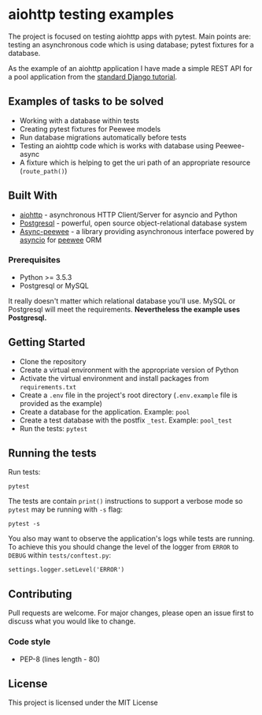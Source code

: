 # aiohttp testing examples

The project is focused on testing aiohttp apps with pytest. Main points are: testing an asynchronous code which 
is using database; pytest fixtures for a database. 

As the example of an aiohttp application I have made a simple REST API for a pool application from the [standard Django tutorial](https://docs.djangoproject.com/en/2.0/intro/tutorial01/).

## Examples of tasks to be solved

* Working with a database within tests
* Creating pytest fixtures for Peewee models
* Run database migrations automatically before tests 
* Testing an aiohttp code which is works with database using Peewee-async
* A fixture which is helping to get the uri path of an appropriate resource (`route_path()`)

## Built With

* [aiohttp](https://aiohttp.readthedocs.io/) - asynchronous HTTP Client/Server for asyncio and Python
* [Postgresql](https://www.postgresql.org/docs/manuals/) - powerful, open source object-relational database system
* [Async-peewee](https://peewee-async.readthedocs.io/en/latest/) - a library providing asynchronous interface powered by [asyncio](https://docs.python.org/3/library/asyncio.html) for [peewee](https://github.com/coleifer/peewee) ORM

### Prerequisites

* Python >= 3.5.3 
* Postgresql or MySQL

It really doesn't matter which relational database you'll use. MySQL or Postgresql will meet the requirements. **Nevertheless the example uses Postgresql.**

## Getting Started

* Clone the repository
* Create a virtual environment with the appropriate version of Python
* Activate the virtual environment and install packages from `requirements.txt`
* Create a `.env` file in the project's root directory (`.env.example` file is provided as the example)
* Create a database for the application. Example: `pool`
* Create a test database with the postfix `_test`. Example: `pool_test`
* Run the tests: `pytest`

## Running the tests

Run tests:

```
pytest
``` 

The tests are contain `print()` instructions to support a verbose mode so `pytest` may be running with `-s` flag:

```
pytest -s
```

You also may want to observe the application's logs while tests are running. To achieve this you should change the level of the logger from `ERROR` to `DEBUG` within `tests/conftest.py`:

```
settings.logger.setLevel('ERROR')
```

## Contributing

Pull requests are welcome. For major changes, please open an issue first to discuss what you would like to change.

### Code style

* PEP-8 (lines length - 80)

## License

This project is licensed under the MIT License
